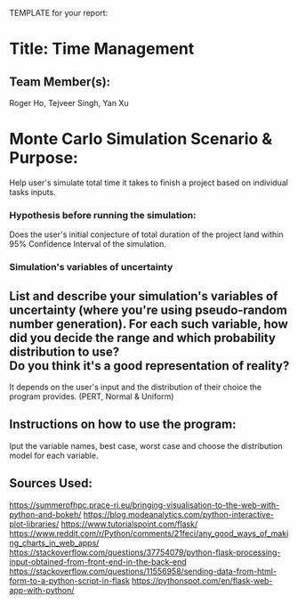 TEMPLATE for your report:

# Title: Time Management

## Team Member(s):
Roger Ho, Tejveer Singh, Yan Xu

# Monte Carlo Simulation Scenario & Purpose:
Help user's simulate total time it takes to finish a project based on individual tasks inputs.

### Hypothesis before running the simulation:
Does the user's initial conjecture of total duration of the project land within 95% Confidence Interval of the simulation.

### Simulation's variables of uncertainty
List and describe your simulation's variables of uncertainty (where you're using pseudo-random number generation). 
For each such variable, how did you decide the range and which probability distribution to use?  
Do you think it's a good representation of reality?
--------------------------------------------------------------------
It depends on the user's input and the distribution of their choice the program provides. (PERT, Normal & Uniform)

## Instructions on how to use the program:
Iput the variable names, best case, worst case and choose the distribution model for each variable.

## Sources Used:
https://summerofhpc.prace-ri.eu/bringing-visualisation-to-the-web-with-python-and-bokeh/
https://blog.modeanalytics.com/python-interactive-plot-libraries/
https://www.tutorialspoint.com/flask/
https://www.reddit.com/r/Python/comments/21feci/any_good_ways_of_making_charts_in_web_apps/
https://stackoverflow.com/questions/37754079/python-flask-processing-input-obtained-from-front-end-in-the-back-end
https://stackoverflow.com/questions/11556958/sending-data-from-html-form-to-a-python-script-in-flask
https://pythonspot.com/en/flask-web-app-with-python/
